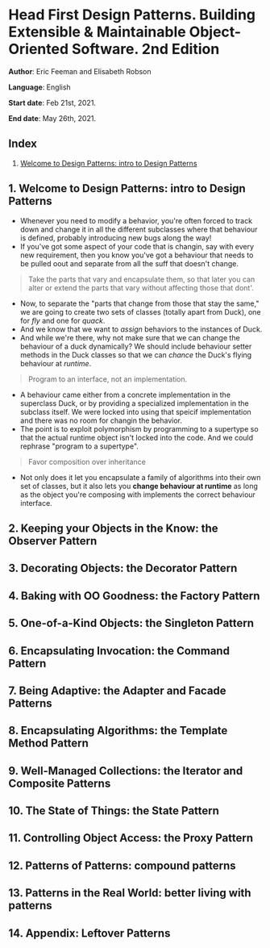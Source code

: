 # Head First Design Patterns. Building Extensible & Maintainable Object-Oriented Software. 2nd Edition

**Author**: Eric Feeman and Elisabeth Robson

**Language**: English

**Start date**: Feb 21st, 2021.

**End date**: May 26th, 2021.

## Index

1. [Welcome to Design Patterns: intro to Design Patterns](#1-welcome-to-design-patterns-intro-to-design-patterns)

## 1. Welcome to Design Patterns: intro to Design Patterns

* Whenever you need to modify a behavior, you're often forced to track down and change it in all the different subclasses where that behaviour is defined, probably introducing new bugs along the way!
* If you've got some aspect of your code that is changin, say with every new requirement, then you know you've got a behaviour that needs to be pulled oout and separate from all the suff that doesn't change.
> Take the parts that vary and encapsulate them, so that later you can alter or extend the parts that vary without affecting those that dont'.
* Now, to separate the "parts that change from those that stay the same," we are going to create two sets of classes (totally apart from Duck), one for _fly_ and one for _quack_.
* And we know that we want to _assign_ behaviors to the instances of Duck.
* And while we're there, why not make sure that we can change the behaviour of a duck dynamically? We should include behaviour setter methods in the Duck classes so that we can _chance_ the Duck's flying behaviour at _runtime_.
> Program to an interface, not an implementation.
* A behaviour came either from a concrete implementation in the superclass Duck, or by providing a specialized implementation in the subclass itself. We were locked into using that speicif implementation and there was no room for changin the behavior.
* The point is to exploit polymorphism by programming to a supertype so that the actual runtime object isn't locked into the code. And we could rephrase "program to a supertype".
> Favor composition over inheritance
* Not only does it let you encapsulate a family of algorithms into their own set of classes, but it also lets you **change behaviour at runtime** as long as the object you're composing with implements the correct behaviour interface.

## 2. Keeping your Objects in the Know: the Observer Pattern
## 3. Decorating Objects: the Decorator Pattern
## 4. Baking with OO Goodness: the Factory Pattern
## 5. One-of-a-Kind Objects: the Singleton Pattern
## 6. Encapsulating Invocation: the Command Pattern
## 7. Being Adaptive: the Adapter and Facade Patterns
## 8. Encapsulating Algorithms: the Template Method Pattern
## 9. Well-Managed Collections: the Iterator and Composite Patterns
## 10. The State of Things: the State Pattern
## 11. Controlling Object Access: the Proxy Pattern
## 12. Patterns of Patterns: compound patterns
## 13. Patterns in the Real World: better living with patterns
## 14. Appendix: Leftover Patterns
